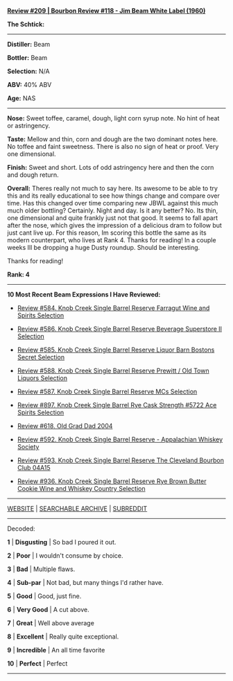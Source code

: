 
[**Review #209 | Bourbon Review #118 - Jim Beam White Label (1960)**]( https://t8ke.review/review-209-jim-beam-1960-white-label/)

**The Schtick:** 

-----

**Distiller:** Beam

**Bottler:** Beam

**Selection:** N/A

**ABV:**  40% ABV

**Age:** NAS 

-----

**Nose:**  Sweet toffee, caramel, dough, light corn syrup note. No hint of heat or astringency. 

**Taste:** Mellow and thin, corn and dough are the two dominant notes here. No toffee and faint sweetness. There is also no sign of heat or proof. Very one dimensional. 

**Finish:**  Sweet and short. Lots of odd astringency here and then the corn and dough return. 

**Overall:** Theres really not much to say here. Its awesome to be able to try this and its really educational to see how things change and compare over time. Has this changed over time comparing new JBWL against this much much older bottling? Certainly. Night and day. Is it any better? No. Its thin, one dimensional and quite frankly just not that good. It seems to fall apart after the nose, which gives the impression of a delicious dram to follow but just cant live up. For this reason, Im scoring this bottle the same as its modern counterpart, who lives at Rank 4. Thanks for reading! In a couple weeks Ill be dropping a huge Dusty roundup. Should be interesting. 

Thanks for reading!

**Rank: 4**

----- 

**10 Most Recent Beam Expressions I Have Reviewed:** 

- [Review #584. Knob Creek Single Barrel Reserve Farragut Wine and Spirits Selection]( https://t8ke.review/review-584-knob-creek-single-barrel-reserve-3634-farragut/) 

- [Review #586. Knob Creek Single Barrel Reserve Beverage Superstore II Selection]( https://t8ke.review/review-586-knob-creek-single-barrel-reserve-beverage-superstore-ii-selection/) 

- [Review #585. Knob Creek Single Barrel Reserve Liquor Barn Bostons Secret Selection]( https://t8ke.review/review-585-knob-creek-single-barrel-reserve-liquor-barn-bostons-secret/) 

- [Review #588. Knob Creek Single Barrel Reserve Prewitt / Old Town Liquors Selection]( https://t8ke.review/review-588-knob-creek-single-barrel-reserve-4018-jeff-prewitt-old-town-liquors-15yr/) 

- [Review #587. Knob Creek Single Barrel Reserve MCs Selection]( https://t8ke.review/review-587-knob-creek-single-barrel-reserve-3892-mcs-selection/) 

- [Review #897. Knob Creek Single Barrel Rye Cask Strength #5722 Ace Spirits Selection]( https://t8ke.review/review-897-knob-creek-single-barrel-rye-5722-ace-spirits-selection/) 

- [Review #618. Old Grad Dad 2004]( https://t8ke.review/review-618-old-grand-dad-2004-86pf/) 

- [Review #592. Knob Creek Single Barrel Reserve - Appalachian Whiskey Society]( https://t8ke.review) 

- [Review #593. Knob Creek Single Barrel Reserve The Cleveland Bourbon Club 04A15]( https://t8ke.review/review-593-knob-creek-single-barrel-reserve-04a15-cleveland-bourbon-club/) 

- [Review #936. Knob Creek Single Barrel Reserve Rye Brown Butter Cookie Wine and Whiskey Country Selection]( https://t8ke.review/review-936-knob-creek-single-barrel-reserve-rye-brown-butter-cookie-wine-and-whiskey-country-selection/) 

-----

[WEBSITE](https://t8ke.review) | [SEARCHABLE ARCHIVE](https://t8ke.review/review-archive/) | [SUBREDDIT](https://reddit.com/r/t8kereviews)

-----

Decoded:

**1** | **Disgusting** | So bad I poured it out.

**2** | **Poor** | I wouldn't consume by choice.

**3** | **Bad** | Multiple flaws.

**4** | **Sub-par** | Not bad, but many things I'd rather have.

**5** | **Good** | Good, just fine.

**6** | **Very Good** | A cut above.

**7** | **Great** | Well above average

**8** | **Excellent** | Really quite exceptional.

**9** | **Incredible** | An all time favorite

**10** | **Perfect** | Perfect

----

